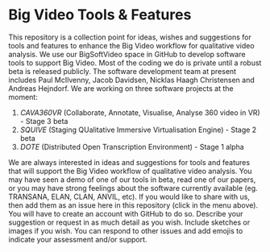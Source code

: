 # Big Video Tools & Features
This repository is a collection point for ideas, wishes and suggestions for tools and features to enhance the Big Video workflow for qualitative video analysis.
We use our BigSoftVideo space in GitHub to develop software tools to support Big Video. Most of the coding we do is private until a robust beta is released publicly.
The software development team at present includes Paul McIlvenny, Jacob Davidsen, Nicklas Haagh Christensen and Andreas Hejndorf.
We are working on three software projects at the moment:
1. *CAVA360VR* (Collaborate, Annotate, Visualise, Analyse 360 video in VR) - Stage 3 beta
2. *SQUIVE* (Staging QUalitative Immersive Virtualisation Engine) - Stage 2 beta
3. *DOTE* (Distributed Open Transcription Environment) - Stage 1 alpha

We are always interested in ideas and suggestions for tools and features that will support the Big Video workflow of qualitative video analysis. You may have seen a demo of one of our tools in beta, read one of our papers, or you may have strong feelings about the software currently available (eg. TRANSANA, ELAN, CLAN, ANVIL, etc). If you would like to share with us, then add them as an issue here in this repository (click in the menu above). You will have to create an account with GitHub to do so. Describe your suggestion or request in as much detail as you wish. Include sketches or images if you wish. You can respond to other issues and add emojis to indicate your assessment and/or support. 
